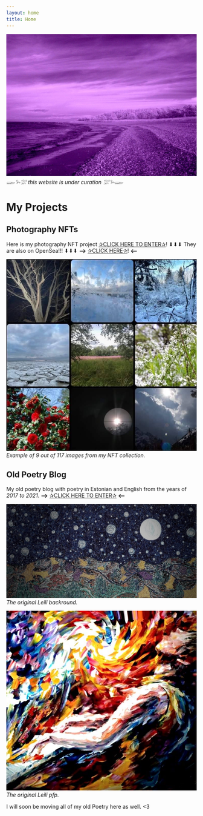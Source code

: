 ```yaml
---
layout: home
title: Home
---
```


![](/images/lillahiiumaa.png) 
*𓆃𓅩𓅛 this website is under curation 𓅛𓅩𓆃*

# My Projects

## Photography NFTs

Here is my photography NFT project 
[✰CLICK HERE TO ENTER✰](https://leilis.carrd.co/)! 
⬇⬇⬇ They are also on OpenSea!!! ⬇⬇⬇
**-->** [✰CLICK HERE✰](https://opensea.io/collection/leilis)! **<--**

![](/images/leilisnft.png)
*Example of 9 out of 117 images from my NFT collection.*

## Old Poetry Blog

My old poetry blog with poetry in Estonian and English from the years of *2017 to 2021*.
**-->** [✰CLICK HERE TO ENTER✰](https://laternapoiss.blogspot.com/) **<--**

![](/images/leilibackround.png)
*The original Leili backround.*

![](/images/leilioldpfp.png)
*The original Leili pfp.*

I will soon be moving all of my old Poetry here as well. <3
